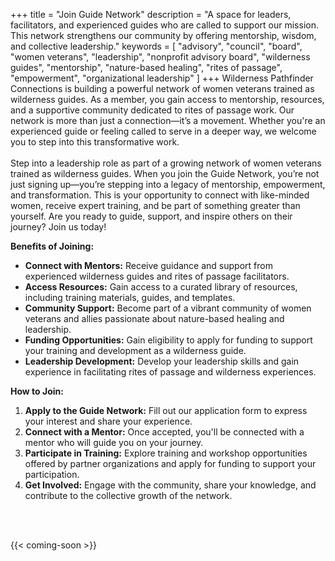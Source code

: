 +++
title = "Join Guide Network"
description = "A space for leaders, facilitators, and experienced guides who are called to support our mission. This network strengthens our community by offering mentorship, wisdom, and collective leadership."
keywords = [
  "advisory",
  "council",
  "board",
  "women veterans",
  "leadership",
  "nonprofit advisory board",
  "wilderness guides",
  "mentorship",
  "nature-based healing",
  "rites of passage",
  "empowerment",
  "organizational leadership"
]
+++
Wilderness Pathfinder Connections is building a powerful network of women veterans trained as wilderness guides. As a member, you gain access to mentorship, resources, and a supportive community dedicated to rites of passage work. Our network is more than just a connection—it’s a movement. Whether you're an experienced guide or feeling called to serve in a deeper way, we welcome you to step into this transformative work.<br> <br> Step into a leadership role as part of a growing network of women veterans trained as wilderness guides. When you join the Guide Network, you’re not just signing up—you’re stepping into a legacy of mentorship, empowerment, and transformation. This is your opportunity to connect with like-minded women, receive expert training, and be part of something greater than yourself. Are you ready to guide, support, and inspire others on their journey? Join us today!

**Benefits of Joining:**

* **Connect with Mentors:** Receive guidance and support from experienced wilderness guides and rites of passage facilitators.
* **Access Resources:** Gain access to a curated library of resources, including training materials, guides, and templates.
* **Community Support:** Become part of a vibrant community of women veterans and allies passionate about nature-based healing and leadership.
* **Funding Opportunities:** Gain eligibility to apply for funding to support your training and development as a wilderness guide.
* **Leadership Development:** Develop your leadership skills and gain experience in facilitating rites of passage and wilderness experiences.

**How to Join:**

1. **Apply to the Guide Network:** Fill out our application form to express your interest and share your experience.
2. **Connect with a Mentor:** Once accepted, you'll be connected with a mentor who will guide you on your journey.
3. **Participate in Training:** Explore training and workshop opportunities offered by partner organizations and apply for funding to support your participation.
4. **Get Involved:** Engage with the community, share your knowledge, and contribute to the collective growth of the network.

&nbsp;

<br>{{< coming-soon >}}